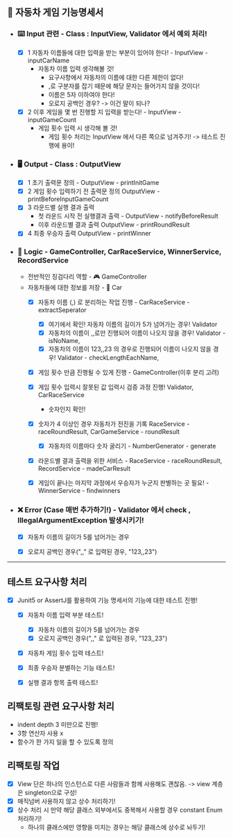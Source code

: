 ## 🚗 자동차 게임 기능명세서


- ### ⌨️ Input 관련 - Class : InputView, Validator 에서 예외 처리! 
  - [X] 1 자동차 이름들에 대한 입력을 받는 부분이 있어야 한다! -  InputView - inputCarName
    - 자동차 이름 입력 생각해볼 것!
      - 요구사항에서 자동차의 이름에 대한 다른 제한이 없다!
      - ,로 구분자를 잡기 때문에 해당 문자는 들어가지 않을 것이다! 
      - 이름은 5자 이하여야 한다!
      - 오로지 공백인 경우? -> 이건 말이 되나?
  - [X] 2 이후 게임을 몇 번 진행할 지 입력을 받는다!  -  InputView - inputGameCount
    - 게임 횟수 입력 시 생각해 볼 것!
      - 게임 횟수 처리는 InputView 에서 다른 쪽으로 넘겨주기! -> 테스트 진행에 용이!

- ### 🖥️ Output - Class : OutputView
  - [X] 1 초기 출력문 정의 -  OutputView - printInitGame
  - [X] 2 게임 횟수 입력하기 전 출력문 정의  OutputView - printBeforeInputGameCount
  - [X] 3 라운드별 실행 결과 출력 
    - 첫 라운드 시작 전 실행결과 출력 - OutputView - notifyBeforeResult
    - 이후 라운드별 결과 출력 OutputView - printRoundResult
  - [X] 4 최종 우승자 출력  OutputView - printWinner

- ### 🤔 Logic - GameController, CarRaceService, WinnerService, RecordService
  - 전반적인 징검다리 역할 - 🎮 GameController
  - 자동차들에 대한 정보를 저장 - 🚗 Car
    - [X] 자동차 이름 (,) 로 분리하는 작업 진행 -  CarRaceService - extractSeperator
      - [X] 여기에서 확인! 자동차 이름의 길이가 5가 넘어가는 경우! Validator
      - [X] 자동차의 이름이 ,,로만 진행되어 이름이 나오지 않을 경우! Validator - isNoName,
      - [X] 자동차의 이름이 123,,23 의 경우로 진행되어 이름이 나오지 않을 경우! Validator - checkLengthEachName,
    - [X] 게임 횟수 만큼 진행될 수 있게 진행 - GameController(이후 분리 고려)
    - [X] 게임 횟수 입력시 잘못된 값 입력시 검증 과정 진행! Validator, CarRaceService
      - 숫자인지 확인! 
    - [X] 숫자가 4 이상인 경우 자동차가 전진을 기록  RaceService - raceRoundResult,  CarGameService - roundResult
      - [X] 자동차의 이름마다 숫자 굴리기 -  NumberGenerator - generate
    - [X] 라운드별 결과 출력을 위한 서비스 - RaceService - raceRoundResult, RecordService - madeCarResult
    - [X] 게임이 끝나는 마지막 과정에서 우승자가 누군지 판별하는 곳 필요! - WinnerService - findwinners




- ### ❌ Error (Case 매번 추가하기!) - Validator 에서 check , IllegalArgumentException 발생시키기!
  - [X] 자동차 이름의 길이가 5를 넘어가는 경우
  - [X] 오로지 공백인 경우(",," 로 입력된 경우, "123,,23")


---
## 테스트 요구사항 처리
- [X] Junit5 or AssertJ를 활용하여 기능 명세서의 기능에 대한 테스트 진행!
  - [X] 자동차 이름 입력 부분 테스트!
    - [X] 자동차 이름의 길이가 5를 넘어가는 경우
    - [X] 오로지 공백인 경우(",," 로 입력된 경우, "123,,23")
  - [X] 자동차 게임 횟수 입력 테스트!
  - [X] 최종 우승자 분별하는 기능 테스트!
  - [X] 실행 결과 항목 출력 테스트! 


## 리팩토링 관련 요구사항 처리 
-  indent depth 3 미만으로 진행!
-  3항 연산자 사용 x
-  함수가 한 가지 일을 할 수 있도록 정의

## 리팩토링 작업 
- [X] View 단은 하나의 인스턴스로 다른 사람들과 함께 사용해도 괜찮음. -> view 계층은 singleton으로 구성!
- [X] 매직넘버 사용하지 않고 상수 처리하기!
- [X] 상수 처리 시 만약 해당 클래스 외부에서도 중복해서 사용할 경우 constant Enum 처리하기!
  - 하나의 클래스에만 영향을 미치는 경우는 해당 클래스에 상수로 놔두기!